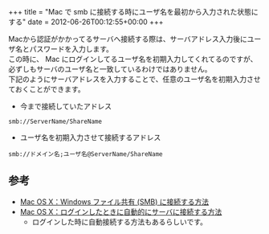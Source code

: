 +++
title = "Mac で smb に接続する時にユーザ名を最初から入力された状態にする"
date = 2012-06-26T00:12:55+00:00
+++

Macから認証がかかってるサーバへ接続する際は、サーバアドレス入力後にユーザ名とパスワードを入力します。  
この時に、 Mac にログインしてるユーザ名を初期入力してくれてるのですが、必ずしもサーバのユーザ名と一致しているわけではありません。  
下記のようにサーバアドレスを入力することで、任意のユーザ名を初期入力させておくことができます。

- 今まで接続していたアドレス

```
smb://ServerName/ShareName
```

- ユーザ名を初期入力させて接続するアドレス

```
smb://ドメイン名;ユーザ名@ServerName/ShareName
```

## 参考

- [Mac OS X：Windows ファイル共有 (SMB) に接続する方法](http://support.apple.com/kb/HT1568?viewlocale=ja_JP&locale=ja_JP)
- [Mac OS X：ログインしたときに自動的にサーバに接続する方法](http://support.apple.com/kb/HT4011?viewlocale=ja_JP&locale=ja_JP)
    - ログインした時に自動接続する方法もあるらしいです。
